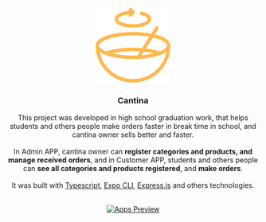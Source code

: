   <p align="center">
  <a href="https://github.com/gmass0n/cantina">
    <img src="./.github/logo.png" alt="Cantina">
  </a>
  <h3 align="center">Cantina</h3>
  <p align="center">
    This project was developed in high school graduation work, that helps students and others people make orders faster in break time in school, and cantina owner sells better and faster. 
  <br />
  <br />
    In Admin APP, cantina owner can <strong>register categories and products, and manage received orders</strong>, and in Customer APP, students and others people can <strong>see all categories and products registered</strong>, and <strong>make orders</strong>.
  <br />
  <br />
    It was built with <a href="https://www.typescriptlang.org/" target="_blank">Typescript</a>, <a href="https://expo.io/" target="_blank">Expo CLI</a>, <a href="https://expressjs.com/" target="_blank">Express.js</a> and others technologies.
  <br />
  <br />
  <p align="center">
    <a href="https://github.com/gmass0n/cantina">
      <img src="./.github/apps-preview.png" alt="Apps Preview" height="350">
    </a>
  </p>
